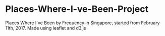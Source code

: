 # Places-Where-I-ve-Been-Project
Places Where I've Been by Frequency in Singapore, started from February 11th, 2017. Made using leaflet and d3.js
